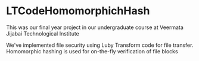 # LTCodeHomomorphichHash

This was our final year project in our undergraduate course at Veermata Jijabai Technological Institute

We've implemented file security using Luby Transform code for file transfer. Homomorphic hashing is used for on-the-fly verification of file blocks


